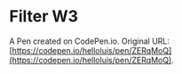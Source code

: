 # Filter W3

A Pen created on CodePen.io. Original URL: [https://codepen.io/helloluis/pen/ZERqMoQ](https://codepen.io/helloluis/pen/ZERqMoQ).

